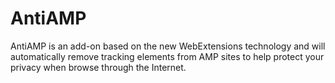 # AntiAMP

AntiAMP is an add-on based on the new WebExtensions technology and will automatically remove tracking elements from AMP sites to help protect your privacy when browse through the Internet.